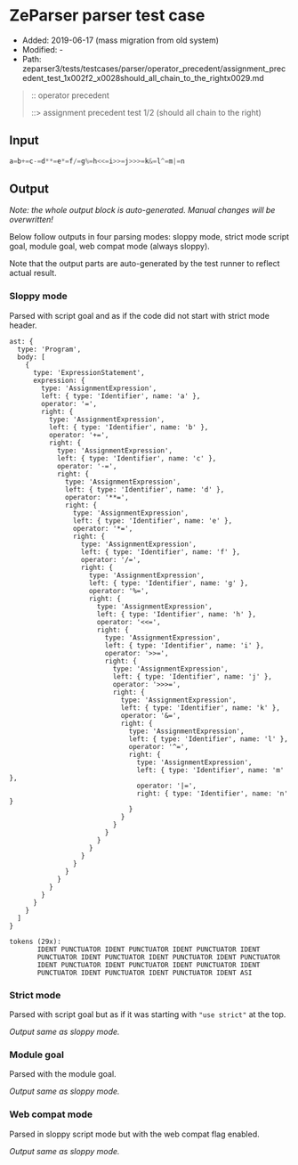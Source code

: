 # ZeParser parser test case

- Added: 2019-06-17 (mass migration from old system)
- Modified: -
- Path: zeparser3/tests/testcases/parser/operator_precedent/assignment_precedent_test_1x002f2_x0028should_all_chain_to_the_rightx0029.md

> :: operator precedent
>
> ::> assignment precedent test 1/2 (should all chain to the right)

## Input

`````js
a=b+=c-=d**=e*=f/=g%=h<<=i>>=j>>>=k&=l^=m|=n
`````

## Output

_Note: the whole output block is auto-generated. Manual changes will be overwritten!_

Below follow outputs in four parsing modes: sloppy mode, strict mode script goal, module goal, web compat mode (always sloppy).

Note that the output parts are auto-generated by the test runner to reflect actual result.

### Sloppy mode

Parsed with script goal and as if the code did not start with strict mode header.

`````
ast: {
  type: 'Program',
  body: [
    {
      type: 'ExpressionStatement',
      expression: {
        type: 'AssignmentExpression',
        left: { type: 'Identifier', name: 'a' },
        operator: '=',
        right: {
          type: 'AssignmentExpression',
          left: { type: 'Identifier', name: 'b' },
          operator: '+=',
          right: {
            type: 'AssignmentExpression',
            left: { type: 'Identifier', name: 'c' },
            operator: '-=',
            right: {
              type: 'AssignmentExpression',
              left: { type: 'Identifier', name: 'd' },
              operator: '**=',
              right: {
                type: 'AssignmentExpression',
                left: { type: 'Identifier', name: 'e' },
                operator: '*=',
                right: {
                  type: 'AssignmentExpression',
                  left: { type: 'Identifier', name: 'f' },
                  operator: '/=',
                  right: {
                    type: 'AssignmentExpression',
                    left: { type: 'Identifier', name: 'g' },
                    operator: '%=',
                    right: {
                      type: 'AssignmentExpression',
                      left: { type: 'Identifier', name: 'h' },
                      operator: '<<=',
                      right: {
                        type: 'AssignmentExpression',
                        left: { type: 'Identifier', name: 'i' },
                        operator: '>>=',
                        right: {
                          type: 'AssignmentExpression',
                          left: { type: 'Identifier', name: 'j' },
                          operator: '>>>=',
                          right: {
                            type: 'AssignmentExpression',
                            left: { type: 'Identifier', name: 'k' },
                            operator: '&=',
                            right: {
                              type: 'AssignmentExpression',
                              left: { type: 'Identifier', name: 'l' },
                              operator: '^=',
                              right: {
                                type: 'AssignmentExpression',
                                left: { type: 'Identifier', name: 'm' },
                                operator: '|=',
                                right: { type: 'Identifier', name: 'n' }
                              }
                            }
                          }
                        }
                      }
                    }
                  }
                }
              }
            }
          }
        }
      }
    }
  ]
}

tokens (29x):
       IDENT PUNCTUATOR IDENT PUNCTUATOR IDENT PUNCTUATOR IDENT
       PUNCTUATOR IDENT PUNCTUATOR IDENT PUNCTUATOR IDENT PUNCTUATOR
       IDENT PUNCTUATOR IDENT PUNCTUATOR IDENT PUNCTUATOR IDENT
       PUNCTUATOR IDENT PUNCTUATOR IDENT PUNCTUATOR IDENT ASI
`````

### Strict mode

Parsed with script goal but as if it was starting with `"use strict"` at the top.

_Output same as sloppy mode._

### Module goal

Parsed with the module goal.

_Output same as sloppy mode._

### Web compat mode

Parsed in sloppy script mode but with the web compat flag enabled.

_Output same as sloppy mode._
